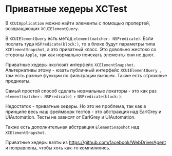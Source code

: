 # Приватные хедеры XCTest

В `XCUIApplication` можно найти элементы с помощью пропертей, возвращающих `XCUIElementQuery`.

В `XCUIElementQuery` есть метод `element(matcher: NSPredicate)`. Если послать туда `NSPredicate(block:)`, то в блоке будут параметры типа `XCElementSnapshot`, а это приватный класс. Это довольно жестоко со стороны `Apple`, так как нормально поискать элементы они не дают.

Приватные хедеры экспозят интерфейс `XCElementSnapshot`. Альтернативы этому - юзать публичный интерфейс `XCUIElementQuery `, там есть разные функции по фильтрации вьюшек. Также есть строковые предикаты.

Самый простой способ сделать нормальные локаторы - это как раз `element(matcher: NSPredicate)` + `NSPredicate(block:)`.

Недостаток - приватные хедеры. Но это не проблема, так как в принципе весь наш фреймворк тестов - это абстракция над EarlGrey и UIAutomation. Тесты не зависят от EarlGrey и UIAutomation.

Также есть дополнительная абстракция `ElementSnapshot` над `XCElementSnapshot`.

Приватные хедеры взяты из <https://github.com/facebook/WebDriverAgent> и поправлены, чтобы хоть как-то компилились.